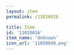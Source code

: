 ```yaml
---
layout: item
permalink: /11020016

title: Item
id: '11020016'
item_name: 'Unknown'
icon_url: '11050048.png'
---
```

